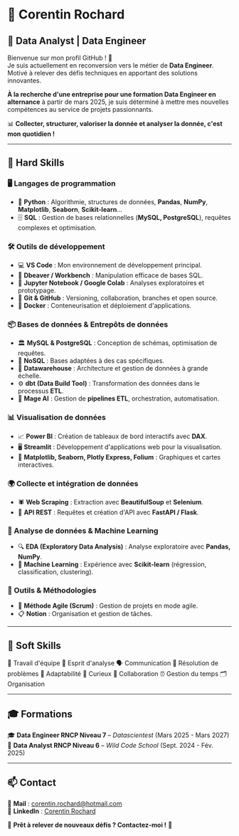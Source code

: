 # 🎯 Corentin Rochard  

## 🚀 Data Analyst | Data Engineer 

Bienvenue sur mon profil GitHub ! 🎉  
Je suis actuellement en reconversion vers le métier de **Data Engineer**. Motivé à relever des défis techniques en apportant des solutions innovantes.

**À la recherche d'une entreprise pour une formation Data Engineer en alternance** à partir de mars 2025, je suis déterminé à mettre mes nouvelles compétences au service de projets passionnants.

📊 **Collecter, structurer, valoriser la donnée et analyser la donnée, c'est mon quotidien !**  

---

## 🔧 Hard Skills  

### 🖥️ Langages de programmation  
- 🐍 **Python** : Algorithmie, structures de données, **Pandas**, **NumPy**, **Matplotlib**, **Seaborn**, **Scikit-learn**...  
- 🗄️ **SQL** : Gestion de bases relationnelles (**MySQL, PostgreSQL**), requêtes complexes et optimisation.  

### 🛠️ Outils de développement  
- 💻 **VS Code** : Mon environnement de développement principal.  
- 🐬 **Dbeaver / Workbench** : Manipulation efficace de bases SQL.  
- 📓 **Jupyter Notebook / Google Colab** : Analyses exploratoires et prototypage.  
- 🔗 **Git & GitHub** : Versioning, collaboration, branches et open source.  
- 🐳 **Docker** : Conteneurisation et déploiement d'applications.  

### 📦 Bases de données & Entrepôts de données  
- 🏛️ **MySQL & PostgreSQL** : Conception de schémas, optimisation de requêtes.  
- 📂 **NoSQL** : Bases adaptées à des cas spécifiques.  
- 🏢 **Datawarehouse** : Architecture et gestion de données à grande échelle.  
- ⚙️ **dbt (Data Build Tool)** : Transformation des données dans le processus **ETL**.  
- 🔄 **Mage AI** : Gestion de **pipelines ETL**, orchestration, automatisation.  

### 📊 Visualisation de données  
- 📈 **Power BI** : Création de tableaux de bord interactifs avec **DAX**.  
- 🖥️ **Streamlit** : Développement d'applications web pour la visualisation.  
- 📌 **Matplotlib, Seaborn, Plotly Express, Folium** : Graphiques et cartes interactives.  

### 🌍 Collecte et intégration de données  
- 🕷️ **Web Scraping** : Extraction avec **BeautifulSoup** et **Selenium**.  
- 🔌 **API REST** : Requêtes et création d'API avec **FastAPI / Flask**.  

### 🤖 Analyse de données & Machine Learning  
- 🔍 **EDA (Exploratory Data Analysis)** : Analyse exploratoire avec **Pandas, NumPy**.  
- 📡 **Machine Learning** : Expérience avec **Scikit-learn** (régression, classification, clustering).  

### 📌 Outils & Méthodologies  
- 🚀 **Méthode Agile (Scrum)** : Gestion de projets en mode agile.  
- 📋 **Notion** : Organisation et gestion de tâches.  

---

## 🌟 Soft Skills  
🤝 Travail d'équipe
🔎 Esprit d'analyse
🗣️ Communication
🧩 Résolution de problèmes
🌱 Adaptabilité
🧠 Curieux
👥 Collaboration
⏰ Gestion du temps
🗂️ Organisation

---

## 🎓 Formations  
🎓 **Data Engineer RNCP Niveau 7** – *Datascientest* (Mars 2025 - Mars 2027)  
🎯 **Data Analyst RNCP Niveau 6** – *Wild Code School* (Sept. 2024 - Fév. 2025)  

---

## 📫 Contact  
📧 **Mail** : corentin.rochard@hotmail.com  
🔗 **LinkedIn** : [Corentin Rochard](https://www.linkedin.com/in/corentin-rochard)  

🚀 **Prêt à relever de nouveaux défis ? Contactez-moi !** 🚀  

